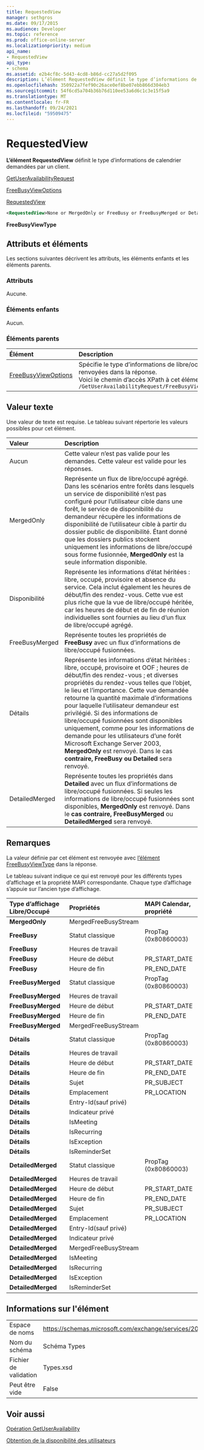 ```yaml
---
title: RequestedView
manager: sethgros
ms.date: 09/17/2015
ms.audience: Developer
ms.topic: reference
ms.prod: office-online-server
ms.localizationpriority: medium
api_name:
- RequestedView
api_type:
- schema
ms.assetid: e2b4cf8c-5d43-4cd8-b86d-cc27a5d2f095
description: L’élément RequestedView définit le type d’informations de calendrier demandées par un client.
ms.openlocfilehash: 350922a7fef90c26ace0ef8be07ebb866d304eb3
ms.sourcegitcommit: 54f6cd5a704b36b76d110ee53a6d6c1c3e15f5a9
ms.translationtype: MT
ms.contentlocale: fr-FR
ms.lasthandoff: 09/24/2021
ms.locfileid: "59509475"
---
```

# <a name="requestedview"></a>RequestedView

**L’élément RequestedView** définit le type d’informations de calendrier demandées par un client. 
  
[GetUserAvailabilityRequest](getuseravailabilityrequest.md)
  
[FreeBusyViewOptions](freebusyviewoptions.md)
  
[RequestedView](requestedview.md)
  
```xml
<RequestedView>None or MergedOnly or FreeBusy or FreeBusyMerged or Detailed or DetailedMerged</RequestedView>
```

 **FreeBusyViewType**
## <a name="attributes-and-elements"></a>Attributs et éléments

Les sections suivantes décrivent les attributs, les éléments enfants et les éléments parents.
  
### <a name="attributes"></a>Attributs

Aucune.
  
### <a name="child-elements"></a>Éléments enfants

Aucun.
  
### <a name="parent-elements"></a>Éléments parents

|**Élément**|**Description**|
|:-----|:-----|
|[FreeBusyViewOptions](freebusyviewoptions.md) <br/> |Spécifie le type d’informations de libre/occupé renvoyées dans la réponse.  <br/> Voici le chemin d’accès XPath à cet élément :  <br/>  `/GetUserAvailabilityRequest/FreeBusyViewOptions` <br/> |
   
## <a name="text-value"></a>Valeur texte

Une valeur de texte est requise. Le tableau suivant répertorie les valeurs possibles pour cet élément.
  
|**Valeur**|**Description**|
|:-----|:-----|
|Aucun  <br/> |Cette valeur n’est pas valide pour les demandes. Cette valeur est valide pour les réponses.  <br/> |
|MergedOnly  <br/> |Représente un flux de libre/occupé agrégé. Dans les scénarios entre forêts dans lesquels un service de disponibilité n’est pas configuré pour l’utilisateur cible dans une forêt, le service de disponibilité du demandeur récupère les informations de disponibilité de l’utilisateur cible à partir du dossier public de disponibilité. Étant donné que les dossiers publics stockent uniquement les informations de libre/occupé sous forme fusionnée, **MergedOnly** est la seule information disponible.  <br/> |
|Disponibilité  <br/> |Représente les informations d’état héritées : libre, occupé, provisoire et absence du service. Cela inclut également les heures de début/fin des rendez-vous. Cette vue est plus riche que la vue de libre/occupé héritée, car les heures de début et de fin de réunion individuelles sont fournies au lieu d’un flux de libre/occupé agrégé.  <br/> |
|FreeBusyMerged  <br/> |Représente toutes les propriétés de **FreeBusy** avec un flux d’informations de libre/occupé fusionnées.  <br/> |
|Détails  <br/> |Représente les informations d’état héritées : libre, occupé, provisoire et OOF ; heures de début/fin des rendez-vous ; et diverses propriétés du rendez-vous telles que l’objet, le lieu et l’importance. Cette vue demandée retourne la quantité maximale d’informations pour laquelle l’utilisateur demandeur est privilégié. Si des informations de libre/occupé fusionnées sont disponibles uniquement, comme pour les informations de demande pour les utilisateurs d’une forêt Microsoft Exchange Server 2003, **MergedOnly** est renvoyé. Dans le cas **contraire, FreeBusy** **ou Detailed** sera renvoyé.  <br/> |
|DetailedMerged  <br/> |Représente toutes les propriétés dans **Detailed** avec un flux d’informations de libre/occupé fusionnées. Si seules les informations de libre/occupé fusionnées sont disponibles, **MergedOnly** est renvoyé. Dans le **cas contraire, FreeBusyMerged** ou **DetailedMerged** sera renvoyé.  <br/> |
   
## <a name="remarks"></a>Remarques

La valeur définie par cet élément est renvoyée avec [l’élément FreeBusyViewType](freebusyviewtype.md) dans la réponse. 
  
Le tableau suivant indique ce qui est renvoyé pour les différents types d’affichage et la propriété MAPI correspondante. Chaque type d’affichage s’appuie sur l’ancien type d’affichage.
  
|**Type d’affichage Libre/Occupé**|**Propriétés**|**MAPI Calendar, propriété**|
|:-----|:-----|:-----|
|**MergedOnly** <br/> |MergedFreeBusyStream  <br/> ||
|**FreeBusy** <br/> |Statut classique  <br/> |PropTag (0x80860003)  <br/> |
|**FreeBusy** <br/> |Heures de travail  <br/> ||
|**FreeBusy** <br/> |Heure de début  <br/> |PR_START_DATE  <br/> |
|**FreeBusy** <br/> |Heure de fin  <br/> |PR_END_DATE  <br/> |
|**FreeBusyMerged** <br/> |Statut classique  <br/> |PropTag (0x80860003)  <br/> |
|**FreeBusyMerged** <br/> |Heures de travail  <br/> ||
|**FreeBusyMerged** <br/> |Heure de début  <br/> |PR_START_DATE  <br/> |
|**FreeBusyMerged** <br/> |Heure de fin  <br/> |PR_END_DATE  <br/> |
|**FreeBusyMerged** <br/> |MergedFreeBusyStream  <br/> ||
|**Détails** <br/> |Statut classique  <br/> |PropTag (0x80860003)  <br/> |
|**Détails** <br/> |Heures de travail  <br/> ||
|**Détails** <br/> |Heure de début  <br/> |PR_START_DATE  <br/> |
|**Détails** <br/> |Heure de fin  <br/> |PR_END_DATE  <br/> |
|**Détails** <br/> |Sujet  <br/> |PR_SUBJECT  <br/> |
|**Détails** <br/> |Emplacement  <br/> |PR_LOCATION  <br/> |
|**Détails** <br/> |Entry-Id(sauf privé)  <br/> ||
|**Détails** <br/> |Indicateur privé  <br/> ||
|**Détails** <br/> |IsMeeting  <br/> ||
|**Détails** <br/> |IsRecurring  <br/> ||
|**Détails** <br/> |IsException  <br/> ||
|**Détails** <br/> |IsReminderSet  <br/> ||
|**DetailedMerged** <br/> |Statut classique  <br/> |PropTag (0x80860003)  <br/> |
|**DetailedMerged** <br/> |Heures de travail  <br/> ||
|**DetailedMerged** <br/> |Heure de début  <br/> |PR_START_DATE  <br/> |
|**DetailedMerged** <br/> |Heure de fin  <br/> |PR_END_DATE  <br/> |
|**DetailedMerged** <br/> |Sujet  <br/> |PR_SUBJECT  <br/> |
|**DetailedMerged** <br/> |Emplacement  <br/> |PR_LOCATION  <br/> |
|**DetailedMerged** <br/> |Entry-Id(sauf privé)  <br/> ||
|**DetailedMerged** <br/> |Indicateur privé  <br/> ||
|**DetailedMerged** <br/> |MergedFreeBusyStream  <br/> ||
|**DetailedMerged** <br/> |IsMeeting  <br/> ||
|**DetailedMerged** <br/> |IsRecurring  <br/> ||
|**DetailedMerged** <br/> |IsException  <br/> ||
|**DetailedMerged** <br/> |IsReminderSet  <br/> ||
   
## <a name="element-information"></a>Informations sur l'élément

|||
|:-----|:-----|
|Espace de noms  <br/> |https://schemas.microsoft.com/exchange/services/2006/types  <br/> |
|Nom du schéma  <br/> |Schéma Types  <br/> |
|Fichier de validation  <br/> |Types.xsd  <br/> |
|Peut être vide  <br/> |False  <br/> |
   
## <a name="see-also"></a>Voir aussi



[Opération GetUserAvailability](getuseravailability-operation.md)


[Obtention de la disponibilité des utilisateurs](https://msdn.microsoft.com/library/d4133fcb-9b0f-4e6b-aadf-a389da83516a%28Office.15%29.aspx)

